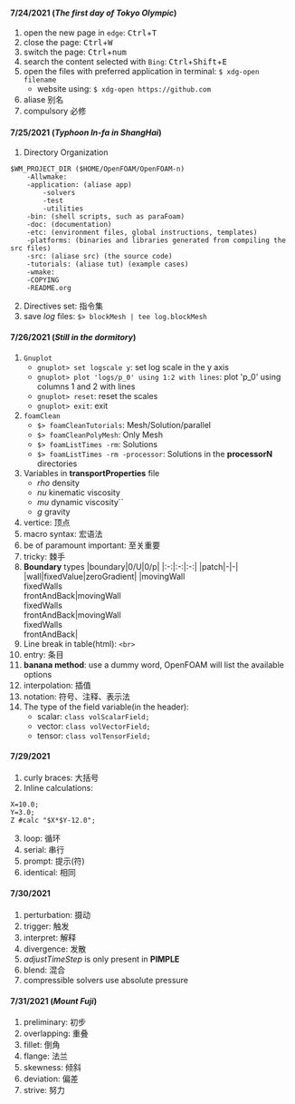 #### 7/24/2021 (*The first day of Tokyo Olympic*)  
1. open the new page in `edge`: <kbd>Ctrl</kbd>+<kbd>T</kbd>    
2. close the page: <kbd>Ctrl</kbd>+<kbd>W</kbd>  
3. switch the page: <kbd>Ctrl</kbd>+<kbd>num</kbd>  
4. search the content selected with `Bing`: <kbd>Ctrl</kbd>+<kbd>Shift</kbd>+<kbd>E</kbd>  
5. open the files with preferred application in terminal: `$ xdg-open filename`
    - website using: `$ xdg-open https://github.com`
6. aliase 别名
7. compulsory 必修

#### 7/25/2021 (*Typhoon In-fa in ShangHai*)
1. Directory Organization  
```
$WM_PROJECT_DIR ($HOME/OpenFOAM/OpenFOAM-n)
    -Allwmake: 
    -application: (aliase app)
        -solvers
        -test
        -utilities
    -bin: (shell scripts, such as paraFoam)
    -doc: (documentation)
    -etc: (environment files, global instructions, templates)
    -platforms: (binaries and libraries generated from compiling the src files)
    -src: (aliase src) (the source code)
    -tutorials: (aliase tut) (example cases)
    -wmake:
    -COPYING
    -README.org
```
2. Directives set: 指令集
3. save *log* files: `$> blockMesh | tee log.blockMesh`

#### 7/26/2021 (*Still in the dormitory*)
1. `Gnuplot`
    - `gnuplot> set logscale y`: set log scale in the y axis
    - `gnuplot> plot 'logs/p_0' using 1:2 with lines`: plot 'p_0' using columns 1 and 2 with lines
    - `gnuplot> reset`: reset the scales
    - `gnuplot> exit`: exit 
2. `foamClean`
    - `$> foamCleanTutorials`: Mesh/Solution/parallel
    - `$> foamCleanPolyMesh`: Only Mesh
    - `$> foamListTimes -rm`: Solutions
    - `$> foamListTimes -rm -processor`: Solutions in the **processorN** directories
3. Variables in **transportProperties** file
    - *rho* density
    - *nu* kinematic viscosity
    - *mu* dynamic viscosity``
    - *g* gravity
4. vertice: 顶点
5. macro syntax: 宏语法
6. be of paramount important: 至关重要
7. tricky: 棘手
8. **Boundary** types
    |boundary|0/U|0/p|
    |:-:|:-:|:-:|
    |patch|-|-|
    |wall|fixedValue|zeroGradient|
    |movingWall<br>fixedWalls<br>frontAndBack|movingWall<br>fixedWalls<br>frontAndBack|movingWall<br>fixedWalls<br>frontAndBack|
9. Line break in table(html): `<br>`
10. entry: 条目
11. **banana method**: use a dummy word, OpenFOAM will list the available options
12. interpolation: 插值
13. notation: 符号、注释、表示法
14. The type of the field variable(in the header):
    - scalar: `class volScalarField;`
    - vector: `class volVectorField;`
    - tensor: `class volTensorField;`

#### 7/29/2021 
1. curly braces: 大括号
2. Inline calculations:
```
X=10.0;
Y=3.0;
Z #calc "$X*$Y-12.0";
```
3. loop: 循环
4. serial: 串行
5. prompt: 提示(符)
6. identical: 相同

#### 7/30/2021
1. perturbation: 摄动
2. trigger: 触发
3. interpret: 解释
4. divergence: 发散
5. *adjustTimeStep* is only present in **PIMPLE**
6. blend: 混合
7. compressible solvers use absolute pressure

#### 7/31/2021 (*Mount Fuji*)
1. preliminary: 初步
2. overlapping: 重叠
3. fillet: 倒角
4. flange: 法兰
5. skewness: 倾斜
6. deviation: 偏差
7. strive: 努力
